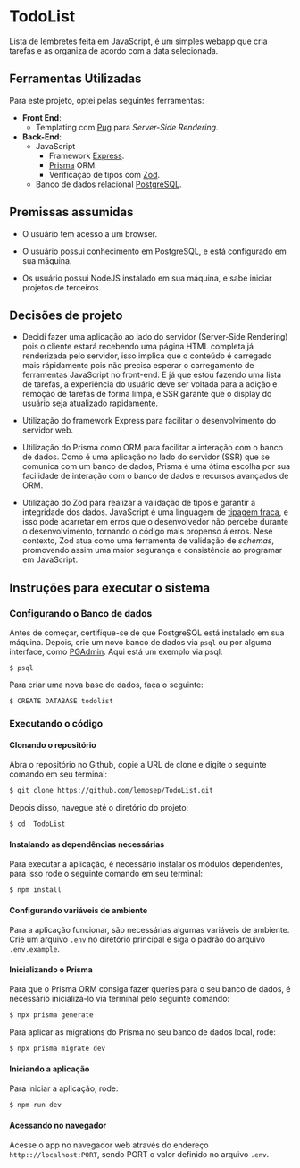 # TodoList

Lista de lembretes feita em JavaScript, é um simples webapp que cria tarefas e as organiza de acordo com a data selecionada.

## Ferramentas Utilizadas

Para este projeto, optei pelas seguintes ferramentas:

- **Front End**:
  - Templating com [Pug](https://pugjs.org/api/getting-started.html) para _Server-Side Rendering_.
- **Back-End**:
  - JavaScript
    - Framework [Express](https://expressjs.com/).
    - [Prisma](https://www.prisma.io/) ORM.
    - Verificação de tipos com [Zod](https://zod.dev/?id=introduction).
  - Banco de dados relacional [PostgreSQL](https://www.postgresql.org/).

## Premissas assumidas

- O usuário tem acesso a um browser.

- O usuário possui conhecimento em PostgreSQL, e está configurado em sua máquina.

- Os usuário possui NodeJS instalado em sua máquina, e sabe iniciar projetos de terceiros.

## Decisões de projeto

- Decidi fazer uma aplicação ao lado do servidor (Server-Side Rendering) pois o cliente estará recebendo uma página HTML completa já renderizada pelo servidor, isso implica que o conteúdo é carregado mais rápidamente pois não precisa esperar o carregamento de ferramentas JavaScript no front-end. E já que estou fazendo uma lista de tarefas, a experiência do usuário deve ser voltada para a adição e remoção de tarefas de forma limpa, e SSR garante que o display do usuário seja atualizado rapidamente.

- Utilização do framework Express para facilitar o desenvolvimento do servidor web.

- Utilização do Prisma como ORM para facilitar a interação com o banco de dados. Como é uma aplicação no lado do servidor (SSR) que se comunica com um banco de dados, Prisma é uma ótima escolha por sua facilidade de interação com o banco de dados e recursos avançados de ORM.

- Utilização do Zod para realizar a validação de tipos e garantir a integridade dos dados. JavaScript é uma linguagem de [tipagem fraca](https://www.ibm.com/docs/en/rbd/9.5.1.2?topic=parts-loose-types), e isso pode acarretar em erros que o desenvolvedor não percebe durante o desenvolvimento, tornando o código mais propenso á erros. Nese contexto, Zod atua como uma ferramenta de validação de _schemas_, promovendo assim uma maior segurança e consistência ao programar em JavaScript.

## Instruções para executar o sistema

### Configurando o Banco de dados

Antes de começar, certifique-se de que PostgreSQL está instalado em sua máquina. Depois, crie um novo banco de dados via `psql` ou por alguma interface, como [PGAdmin](https://www.pgadmin.org/). Aqui está um exemplo via psql:

```shell script
$ psql
```

Para criar uma nova base de dados, faça o seguinte:

```shell script
$ CREATE DATABASE todolist
```

### Executando o código

#### Clonando o repositório

Abra o repositório no Github, copie a URL de clone e digite o seguinte comando em seu terminal:

```bash
$ git clone https://github.com/lemosep/TodoList.git
```

Depois disso, navegue até o diretório do projeto:

```bash
$ cd  TodoList
```

#### Instalando as dependências necessárias

Para executar a aplicação, é necessário instalar os módulos dependentes, para isso rode o seguinte comando em seu terminal:

```bash
$ npm install
```

#### Configurando variáveis de ambiente

Para a aplicação funcionar, são necessárias algumas variáveis de ambiente. Crie um arquivo `.env` no diretório principal e siga o padrão do arquivo `.env.example`.

#### Inicializando o Prisma

Para que o Prisma ORM consiga fazer queries para o seu banco de dados, é necessário inicializá-lo via terminal pelo seguinte comando:

```bash
$ npx prisma generate
```

Para aplicar as migrations do Prisma no seu banco de dados local, rode:

```bash
$ npx prisma migrate dev
```

#### Iniciando a aplicação

Para iniciar a aplicação, rode:

```bash
$ npm run dev
```

#### Acessando no navegador

Acesse o app no navegador web através do endereço `http:://localhost:PORT`, sendo PORT o valor definido no arquivo `.env`.
